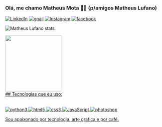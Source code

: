 
### Olá, me chamo Matheus Mota 🖖🏼 (p/amigos Matheus Lufano)
[![LinkedIn](https://img.shields.io/badge/LinkedIn-0077B5?style=for-the-badge&logo=linkedin&logoColor=white
)](https://www.linkedin.com/in/matheus-santos-mota-ab35b0283/)
<a href="mailto:matheuslufano93@gmail.com">![gnail](https://img.shields.io/badge/Gmail-D14836?style=for-the-badge&logo=gmail&logoColor=white
)</a>
[![Instagram](https://img.shields.io/badge/Instagram-E4405F?style=for-the-badge&logo=instagram&logoColor=white
)](https://www.instagram.com/mateu.py/)
[![facebook](https://img.shields.io/badge/Facebook-1877F2?style=for-the-badge&logo=facebook&logoColor=white
)](https://www.facebook.com/matheus.santosmota.90)

![Matheus Lufano stats](https://github-readme-stats.vercel.app/api?username=Matheuslufano&show_icons=true&theme=radical)
<div>
<a href="https://github.com/seu-usuário-aqui">
<img loading="lazy" height="180em" src="https://github-readme-stats.vercel.app/api/top-langs/?username=Matheuslufano&layout=compact&langs_count=7&theme=dracula"/>
</div>
## Tecnologias que eu uso:

<dive style="display:inline_block"><br/>
    <img align="center" alt="python3" src="https://img.shields.io/badge/Python-3776AB?style=for-the-badge&logo=python&logoColor=white" >
    <img align="center" alt="html5" src="https://img.shields.io/badge/HTML5-E34F26?style=for-the-badge&logo=html5&logoColor=white" > 
    <img align="center" alt="css3" src="https://img.shields.io/badge/CSS3-1572B6?style=for-the-badge&logo=css3&logoColor=white" > 
    <img align="center" alt="JavaScript" src="https://img.shields.io/badge/JavaScript-F7DF1E?style=for-the-badge&logo=javascript&logoColor=black" >
    <img align="center" alt="photoshop" src="https://img.shields.io/badge/Adobe%20Photoshop-31A8FF?style=for-the-badge&logo=Adobe%20Photoshop&logoColor=black" >
</dive> 

Sou apaixonado por tecnologia, arte grafica e por café.

